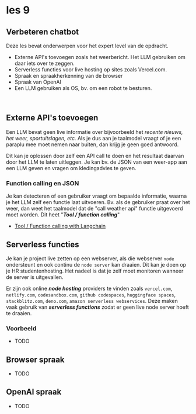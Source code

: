 # les 9

## Verbeteren chatbot

Deze les bevat onderwerpen voor het expert level van de opdracht.

- Externe API's toevoegen zoals het weerbericht. Het LLM gebruiken om daar iets over te zeggen.
- Serverless functies voor live hosting op sites zoals Vercel.com.
- Spraak en spraakherkenning van de browser
- Spraak van OpenAI
- Een LLM gebruiken als OS, bv. om een robot te besturen.

<br>

## Externe API's toevoegen

Een LLM bevat geen live informatie over bijvoorbeeld het *recente nieuws, het weer, sportuitslagen, etc.* Als je dus aan je taalmodel vraagt of je een paraplu mee moet nemen naar buiten, dan krijg je geen goed antwoord.

Dit kan je oplossen door zelf een API call te doen en het resultaat daarvan door het LLM te laten uitleggen. Je kan bv. de JSON van een weer-app aan een LLM geven en vragen om kledingadvies te geven. 

### Function calling en JSON

Je kan detecteren of een gebruiker vraagt om bepaalde informatie, waarna je het LLM zelf een functie laat uitvoeren. Bv. als de gebruiker praat over het weer, dan weet het taalmodel dat de "call weather api" functie uitgevoerd moet worden. Dit heet "***Tool / function calling***"

- [Tool / Function calling with Langchain](https://js.langchain.com/docs/how_to/tool_calling/)

## Serverless functies

Je kan je project live zetten op een webserver, als die webserver `node` ondersteunt en ook continu de `node server` kan draaien. Dit kan je doen op je HR studentenhosting. Het nadeel is dat je zelf moet monitoren wanneer de server is uitgevallen.

Er zijn ook online ***node hosting*** providers te vinden zoals `vercel.com`, `netlify.com`, `codesandbox.com`, `github codespaces`, `huggingface spaces`, `stackblitz.com`, `deno.com`, `amazon serverless webservices`. Deze maken vaak gebruik van ***serverless functions*** zodat er geen live node server hoeft te draaien. 

### Voorbeeld

- TODO

## Browser spraak

- TODO

## OpenAI spraak

- TODO
